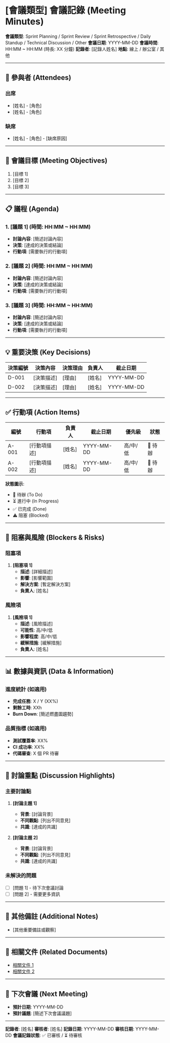 # [會議類型] 會議記錄 (Meeting Minutes)

**會議類型**: Sprint Planning / Sprint Review / Sprint Retrospective / Daily Standup / Technical Discussion / Other
**會議日期**: YYYY-MM-DD
**會議時間**: HH:MM ~ HH:MM (時長: XX 分鐘)
**記錄者**: [記錄人姓名]
**地點**: 線上 / 辦公室 / 其他

---

## 👥 參與者 (Attendees)

### 出席
- [姓名] - [角色]
- [姓名] - [角色]

### 缺席
- [姓名] - [角色] - [缺席原因]

---

## 🎯 會議目標 (Meeting Objectives)

1. [目標 1]
2. [目標 2]
3. [目標 3]

---

## 📋 議程 (Agenda)

### 1. [議題 1] (時間: HH:MM ~ HH:MM)
- **討論內容**: [簡述討論內容]
- **決策**: [達成的決策或結論]
- **行動項**: [需要執行的行動項]

### 2. [議題 2] (時間: HH:MM ~ HH:MM)
- **討論內容**: [簡述討論內容]
- **決策**: [達成的決策或結論]
- **行動項**: [需要執行的行動項]

### 3. [議題 3] (時間: HH:MM ~ HH:MM)
- **討論內容**: [簡述討論內容]
- **決策**: [達成的決策或結論]
- **行動項**: [需要執行的行動項]

---

## 💡 重要決策 (Key Decisions)

| 決策編號 | 決策內容 | 決策理由 | 負責人 | 截止日期 |
|---------|---------|---------|--------|----------|
| D-001 | [決策描述] | [理由] | [姓名] | YYYY-MM-DD |
| D-002 | [決策描述] | [理由] | [姓名] | YYYY-MM-DD |

---

## ✅ 行動項 (Action Items)

| 編號 | 行動項 | 負責人 | 截止日期 | 優先級 | 狀態 |
|------|--------|--------|----------|--------|------|
| A-001 | [行動項描述] | [姓名] | YYYY-MM-DD | 高/中/低 | 🔲 待辦 |
| A-002 | [行動項描述] | [姓名] | YYYY-MM-DD | 高/中/低 | 🔲 待辦 |

**狀態圖示**:
- 🔲 待辦 (To Do)
- ⏳ 進行中 (In Progress)
- ✅ 已完成 (Done)
- ⚠️ 阻塞 (Blocked)

---

## 🚧 阻塞與風險 (Blockers & Risks)

### 阻塞項
1. **[阻塞項 1]**
   - **描述**: [詳細描述]
   - **影響**: [影響範圍]
   - **解決方案**: [暫定解決方案]
   - **負責人**: [姓名]

### 風險項
1. **[風險項 1]**
   - **描述**: [風險描述]
   - **可能性**: 高/中/低
   - **影響程度**: 高/中/低
   - **緩解措施**: [緩解措施]
   - **負責人**: [姓名]

---

## 📊 數據與資訊 (Data & Information)

### 進度統計 (如適用)
- **完成任務**: X / Y (XX%)
- **剩餘工時**: XXh
- **Burn Down**: [簡述燃盡圖趨勢]

### 品質指標 (如適用)
- **測試覆蓋率**: XX%
- **CI 成功率**: XX%
- **代碼審查**: X 個 PR 待審

---

## 💬 討論重點 (Discussion Highlights)

### 主要討論點
1. **[討論主題 1]**
   - **背景**: [討論背景]
   - **不同觀點**: [列出不同意見]
   - **共識**: [達成的共識]

2. **[討論主題 2]**
   - **背景**: [討論背景]
   - **不同觀點**: [列出不同意見]
   - **共識**: [達成的共識]

### 未解決的問題
- [ ] [問題 1] - 待下次會議討論
- [ ] [問題 2] - 需要更多資訊

---

## 📝 其他備註 (Additional Notes)

- [其他重要備註或觀察]

---

## 🔗 相關文件 (Related Documents)

- [相關文件 1](連結)
- [相關文件 2](連結)

---

## 📅 下次會議 (Next Meeting)

- **預計日期**: YYYY-MM-DD
- **預計議題**: [簡述下次會議議題]

---

**記錄者**: [姓名]
**審核者**: [姓名]
**記錄日期**: YYYY-MM-DD
**審核日期**: YYYY-MM-DD
**會議記錄狀態**: ✅ 已審核 / ⏳ 待審核
